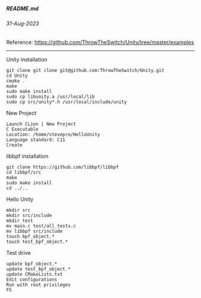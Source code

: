 ##### README.md
###### 31-Aug-2023

Reference: https://github.com/ThrowTheSwitch/Unity/tree/master/examples
<hr />
Unity installation

```
git clone git clone git@github.com:ThrowTheSwitch/Unity.git
cd Unity
cmake .
make
sudo make install
sudo cp libunity.a /usr/local/lib
sudo cp src/unity*.h /usr/local/include/unity
```
New Project
```
Launch CLion | New Project
C Executable
Location: /home/stevepro/HelloUnity
Language standard: C11
Create
```
libbpf installation
```
git clone https://github.com/libbpf/libbpf
cd libbpf/src
make
sudo make install
cd ../..
```
Hello Unity
```
mkdir src
mkdir src/include
mkdir test
mv main.c test/all_tests.c
mv libbpf src/include
touch bpf_object.*
touch test_bpf_object.*
```
Test drive
```
update bpf_object.*
update test_bpf_object.*
update CMakeLists.txt
Edit configurations
Run with root privileges
F5
```